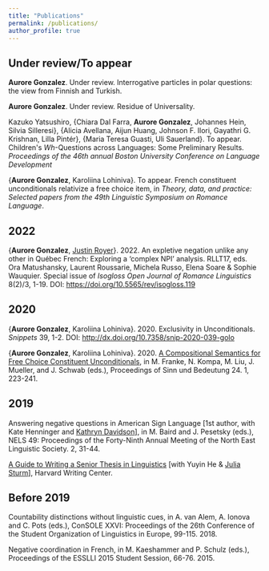 ```yaml
---
title: "Publications"
permalink: /publications/
author_profile: true
---
```

## Under review/To appear

**Aurore Gonzalez**. Under review. Interrogative particles in polar questions: the view from Finnish and Turkish.

**Aurore Gonzalez**. Under review. Residue of Universality.

Kazuko Yatsushiro, {Chiara Dal Farra, **Aurore Gonzalez**, Johannes Hein, Silvia Silleresi}, {Alicia Avellana, Aijun Huang, Johnson F. Ilori, Gayathri G. Krishnan, Lilla Pintér}, {Maria Teresa Guasti, Uli Sauerland}. To appear. Children's *Wh*-Questions across Languages: Some Preliminary Results. *Proceedings of the 46th annual Boston University Conference on Language Development*

{**Aurore Gonzalez**, Karoliina Lohiniva}. To appear. French constituent unconditionals relativize a free choice item, in *Theory, data, and
practice: Selected papers from the 49th Linguistic Symposium on Romance Language*.


## 2022

{**Aurore Gonzalez**, [Justin Royer](http://justinroyer.lingspace.org/?page_id=16)}. 2022. An expletive negation unlike any other in Québec French: Exploring a ‘complex NPI’ analysis. RLLT17, eds. Ora Matushansky, Laurent Roussarie, Michela Russo, Elena Soare & Sophie Wauquier.  Special issue of *Isogloss Open Journal of Romance Linguistics* 8(2)/3, 1-19. DOI: https://doi.org/10.5565/rev/isogloss.119

## 2020

{**Aurore Gonzalez**, Karoliina Lohiniva}. 2020. Exclusivity in Unconditionals. *Snippets* 39, 1-2. DOI: http://dx.doi.org/10.7358/snip-2020-039-golo 

{**Aurore Gonzalez**, Karoliina Lohiniva}. 2020. [A Compositional Semantics for Free Choice Constituent Unconditionals](https://semanticsarchive.net/Archive/jI3N2NlY/gonzalez_lohiniva_sub.pdf), in M. Franke, N. Kompa, M. Liu, J. Mueller, and J. Schwab (eds.), Proceedings of Sinn und Bedeutung 24. 1, 223-241.

## 2019

Answering negative questions in American Sign Language [1st author, with Kate Henninger and [Kathryn Davidson](https://scholar.harvard.edu/kathryndavidson/home)], in M. Baird and J. Pesetsky (eds.), NELS 49: Proceedings of the Forty-Ninth Annual Meeting of the North East Linguistic Society. 2, 31-44.

[A Guide to Writing a Senior Thesis in Linguistics](http://auroregonzalez.github.io/files/a_guide_to_writing_a_senior_thesis_in_linguistics_2019.pdf) [with Yuyin He & [Julia Sturm](https://scholar.harvard.edu/sturm)], Harvard Writing Center.


## Before 2019

Countability distinctions without linguistic cues, in A. van Alem, A. Ionova and C. Pots (eds.), ConSOLE XXVI: Proceedings of the 26th Conference of the Student
Organization of Linguistics in Europe, 99-115. 2018.

Negative coordination in French,
in M. Kaeshammer and P. Schulz (eds.), Proceedings of the ESSLLI 2015 Student Session, 66-76. 2015.


